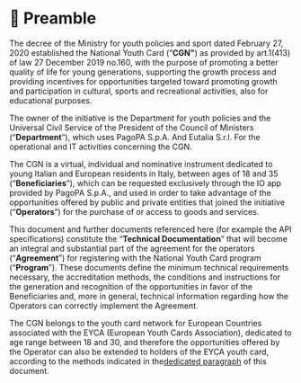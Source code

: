 # 📑 Preamble

The decree of the Ministry for youth policies and sport dated February 27, 2020 established the National Youth Card (“**CGN"**) as provided by art.1(413) of law 27 December 2019 no.160, with the purpose of promoting a better quality of life for young generations, supporting the growth process and providing incentives for opportunities targeted toward promoting growth and participation in cultural, sports and recreational activities, also for educational purposes. 

The owner of the initiative is the Department for youth policies and the Universal Civil Service of the President of the Council of Ministers (“**Department**”), which uses PagoPA S.p.A. And Eutalia S.r.l. For the operational and IT activities concerning the CGN. 

The CGN is a virtual, individual and nominative instrument dedicated to young Italian and European residents in Italy, between ages of 18 and 35 (“**Beneficiaries**”), which can be requested exclusively through the IO app provided by PagoPA S.p.A., and used in order to take advantage of the opportunities offered by public and private entities that joined the initiative (“**Operators**”) for the purchase of or access to goods and services. 

This document and further documents referenced here (for example the API specifications) constitute the “**Technical Documentation**” that will become an integral and substantial part of the agreement for the operators (“**Agreement**”) for registering with the National Youth Card program (“**Program**”). These documents define the minimum technical requirements necessary, the accreditation methods, the conditions and instructions for the generation and recognition of the opportunities in favor of the Beneficiaries and, more in general, technical information regarding how the Operators can correctly implement the Agreement. 

The CGN belongs to the youth card network for European Countries associated with the EYCA (European Youth Cards Association), dedicated to age range between 18 and 30, and therefore the opportunities offered by the Operator can also be extended to holders of the EYCA youth card, according to the methods indicated in the[dedicated paragraph](the-opportunities/riconoscimento-delthe-opportunities-ai-titolari-di-eyca.md) of this document.